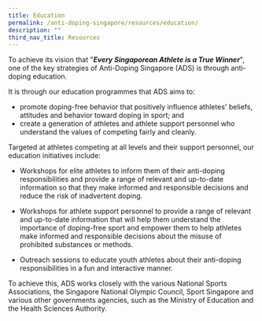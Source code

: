 ```yaml
---
title: Education
permalink: /anti-doping-singapore/resources/education/
description: ""
third_nav_title: Resources
---
```



To achieve its vision that "**_Every Singaporean Athlete is a True Winner_**", one of the key strategies of Anti-Doping Singapore (ADS) is through anti-doping education.

It is through our education programmes that ADS aims to: 
* promote doping-free behavior that positively influence athletes' beliefs, attitudes and behavior toward doping in sport; and        
* create a generation of athletes and athlete support personnel who understand the values of competing fairly and cleanly.

Targeted at athletes competing at all levels and their support personnel, our education initiatives include:

* Workshops for elite athletes to inform them of their anti-doping responsibilities and provide a range of relevant and up-to-date information so that they make informed and responsible decisions and reduce the risk of inadvertent doping.      
* Workshops for athlete support personnel to provide a range of relevant and up-to-date information that will help them understand the importance of doping-free sport and empower them to help athletes make informed and responsible decisions about the misuse of prohibited substances or methods.   
      
* Outreach sessions to educate youth athletes about their anti-doping responsibilities in a fun and interactive manner.

To achieve this, ADS works closely with the various National Sports Associations, the Singapore National Olympic Council, Sport Singapore and various other governments agencies, such as the Ministry of Education and the Health Sciences Authority.